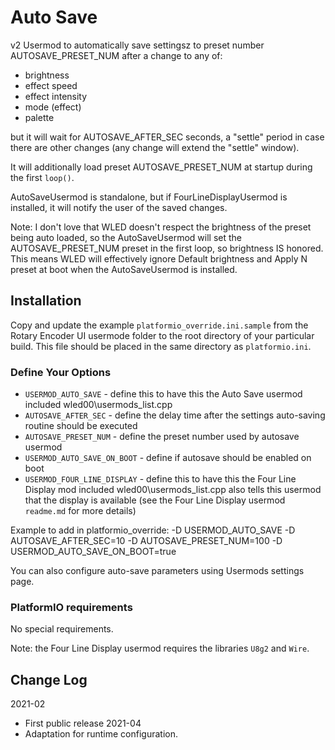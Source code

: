 # Auto Save

v2 Usermod to automatically save settingsz 
to preset number AUTOSAVE_PRESET_NUM after a change to any of:
* brightness
* effect speed
* effect intensity
* mode (effect)
* palette

but it will wait for AUTOSAVE_AFTER_SEC seconds,
a "settle" period in case there are other changes (any change will extend the "settle" window).

It will additionally load preset AUTOSAVE_PRESET_NUM at startup during the first `loop()`.

AutoSaveUsermod is standalone, but if FourLineDisplayUsermod is installed, it will notify the user of the saved changes.

Note: I don't love that WLED doesn't respect the brightness of the preset being auto loaded, so the AutoSaveUsermod will set the AUTOSAVE_PRESET_NUM preset in the first loop, so brightness IS honored. This means WLED will effectively ignore Default brightness and Apply N preset at boot when the AutoSaveUsermod is installed.

## Installation

Copy and update the example `platformio_override.ini.sample` 
from the Rotary Encoder UI usermode folder to the root directory of your particular build.
This file should be placed in the same directory as `platformio.ini`.

### Define Your Options

* `USERMOD_AUTO_SAVE`           - define this to have this the Auto Save usermod included wled00\usermods_list.cpp
* `AUTOSAVE_AFTER_SEC`          - define the delay time after the settings auto-saving routine should be executed
* `AUTOSAVE_PRESET_NUM`         - define the preset number used by autosave usermod
* `USERMOD_AUTO_SAVE_ON_BOOT`   - define if autosave should be enabled on boot
* `USERMOD_FOUR_LINE_DISPLAY`   - define this to have this the Four Line Display mod included wled00\usermods_list.cpp
                                    also tells this usermod that the display is available
                                    (see the Four Line Display usermod `readme.md` for more details)

Example to add in platformio_override:
  -D USERMOD_AUTO_SAVE
  -D AUTOSAVE_AFTER_SEC=10
  -D AUTOSAVE_PRESET_NUM=100
  -D USERMOD_AUTO_SAVE_ON_BOOT=true

You can also configure auto-save parameters using Usermods settings page.

### PlatformIO requirements

No special requirements.

Note: the Four Line Display usermod requires the libraries `U8g2` and `Wire`.

## Change Log

2021-02
* First public release
2021-04
* Adaptation for runtime configuration.